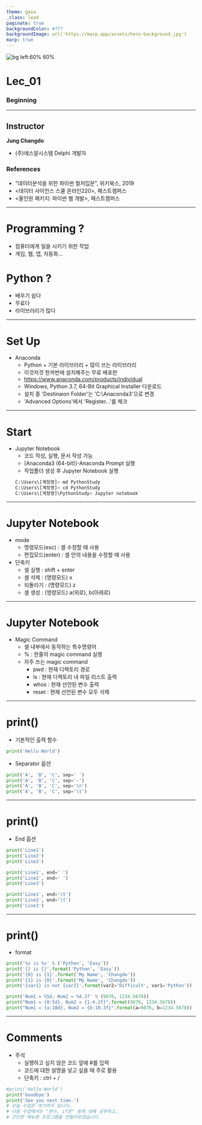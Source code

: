 ```yaml
---
theme: gaia
_class: lead
paginate: true
backgroundColor: #fff
backgroundImage: url('https://marp.app/assets/hero-background.jpg')
marp: true
---
```


![bg left:60% 60%](https://www.python.org/static/community_logos/python-logo-inkscape.svg)

# **Lec_01**
### Beginning

---
## Instructor
**Jung Changdo**
* (주)에스알시스템 Delphi 개발자


### References
- "데이터분석을 위한 파이썬 철저입문", 위키북스, 2019
- <데이터 사이언스 스쿨 온라인220>, 패스트캠퍼스
- <올인원 패키지: 파이썬 웹 개발>, 패스트캠퍼스

---
# Programming ?

- 컴퓨터에게 일을 시키기 위한 작업
- 게임, 웹, 앱, 자동화...


# Python ?

- 배우기 쉽다
- 무료다
- 라이브러리가 많다

---
# Set Up
- Anaconda
    - Python + 기본 라이브러리 + 많이 쓰는 라이브러리
    - 이것저것 한꺼번에 설치해주는 무료 배포판
    - https://www.anaconda.com/products/individual
    - Windows, Python 3.7, 64-Bit Graphical Installer 다운로드
    - 설치 중 'Destinaion Folder'는 'C:\Anaconda3'으로 변경
    - 'Advanced Options'에서 'Register...'를 체크

---
# Start
- Jupyter Notebook
    - 코드 작성, 실행, 문서 작성 가능
    - [Anaconda3 (64-bit)]-Anaconda Prompt 실행
    - 작업폴더 생성 후 Jupyter Notebook 실행
     ```bash
    C:\Users\[계정명]> md PythonStudy
    C:\Users\[계정명]> cd PythonStudy
    C:\Users\[계정명]\PythonStudy> Jupyter notebook
    ```

---
# Jupyter Notebook
- mode
    - 명령모드(esc) : 셀 수정할 때 사용
    - 편집모드(enter) : 셀 안의 내용을 수정할 때 사용
- 단축키
    - 셀 실행 : shift + enter
    - 셀 삭제 : (명령모드) x
    - 되돌리기 : (명령모드) z
    - 셀 생성 : (명령모드) a(위로), b(아래로)

---
# Jupyter Notebook
- Magic Command
    - 셀 내부에서 동작하는 특수명령어
    - % : 한줄의 magic command 실행
    - 자주 쓰는 magic command
        - pwd : 현재 디렉토리 경로
        - ls : 현재 디렉토리 내 파일 리스트 출력
        - whos : 현재 선언된 변수 출력
        - reset : 현재 선언된 변수 모두 삭제

---
# print()
- 기본적인 출력 함수
``` python
print('Hello World')
```
- Separator 옵션
```python
print('A', 'B', 'C', sep=' ')
print('A', 'B', 'C', sep='-')
print('A', 'B', 'C', sep='\n')
print('A', 'B', 'C', sep='\t')
```
---
# print()
- End 옵션
``` python
print('Line1')
print('Line2')
print('Line3')

print('Line1', end=' ')
print('Line2', end=' ')
print('Line3')

print('Line1', end='\t')
print('Line2', end='\t')
print('Line3')
```

---
# print()
- format
``` python
print('%s is %s' % ('Python', 'Easy'))
print('{} is {}'.format('Python', 'Easy'))
print('{0} is {1}'.format('My Name', 'Changdo'))
print('{1} is {0}'.format('My Name', 'Changdo'))
print('{var1} is not {var2}'.format(var2='Difficult', var1='Python'))

print('Num1 = %5d, Num2 = %4.2f' % (9876, 1234.5678))
print("Num1 = {0:5d}, Num2 = {1:4.2f}".format(9876, 1234.5678))
print("Num1 = {a:10d}, Num2 = {b:10.3f}".format(a=9876, b=1234.5678))
```

---
# Comments
- 주석
    - 실행하고 싶지 않은 코드 앞에 #를 입력
    - 코드에 대한 설명을 넣고 싶을 때 주로 활용
    - 단축키 : ctrl + /
``` python
#print('Hello World')
print('Goodbye')
print('See you next time.')
# 오늘 수업은 여기까지 입니다.
# 다음 수업에서는 "변수, if문" 등에 대해 공부하고,
# 간단한 메뉴판 프로그램을 만들어보겠습니다.